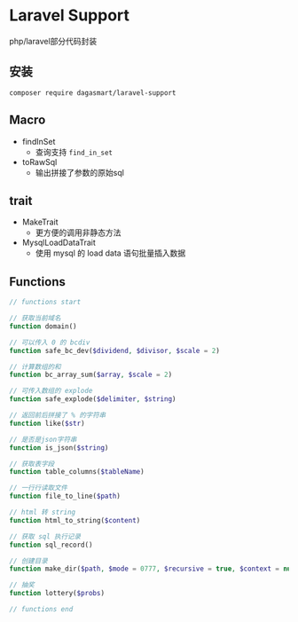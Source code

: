 # Laravel Support

php/laravel部分代码封装

## 安装

```shell
composer require dagasmart/laravel-support
```

## Macro

- findInSet
    - 查询支持 `find_in_set`
- toRawSql
    - 输出拼接了参数的原始sql

## trait

- MakeTrait
    - 更方便的调用非静态方法
- MysqlLoadDataTrait
    - 使用 mysql 的 load data 语句批量插入数据

## Functions

```php
// functions start

// 获取当前域名
function domain()

// 可以传入 0 的 bcdiv
function safe_bc_dev($dividend, $divisor, $scale = 2)

// 计算数组的和
function bc_array_sum($array, $scale = 2)

// 可传入数组的 explode
function safe_explode($delimiter, $string)

// 返回前后拼接了 % 的字符串
function like($str)

// 是否是json字符串
function is_json($string)

// 获取表字段
function table_columns($tableName)

// 一行行读取文件
function file_to_line($path)

// html 转 string
function html_to_string($content)

// 获取 sql 执行记录
function sql_record()

// 创建目录
function make_dir($path, $mode = 0777, $recursive = true, $context = null)

// 抽奖
function lottery($probs)

// functions end
```
